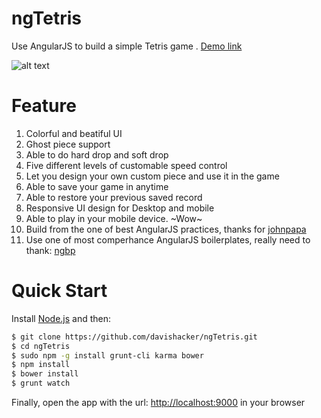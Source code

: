 ngTetris
========

Use AngularJS to build a simple Tetris game . [Demo link](http://ngtetris.com)

![alt text](https://s3.amazonaws.com/ngtetrisresource/ngtetris.png "Game Play")

Feature
===========
1. Colorful and beatiful UI
2. Ghost piece support
3. Able to do hard drop and soft drop
4. Five different levels of customable speed control
5. Let you design your own custom piece and use it in the game
6. Able to save your game in anytime
7. Able to restore your previous saved record
8. Responsive UI design for Desktop and mobile
9. Able to play in your mobile device. ~Wow~
10. Build from the one of best AngularJS practices, thanks for [johnpapa](https://github.com/johnpapa/angularjs-styleguide)
11. Use one of most comperhance AngularJS boilerplates, really need to thank: [ngbp](https://github.com/ngbp/ngbp)

Quick Start
===========
Install [Node.js](http://nodejs.org) and then:

```sh
$ git clone https://github.com/davishacker/ngTetris.git
$ cd ngTetris
$ sudo npm -g install grunt-cli karma bower
$ npm install
$ bower install
$ grunt watch
```

Finally, open the app with the url: [http://localhost:9000](http://localhost:9000) in your browser
